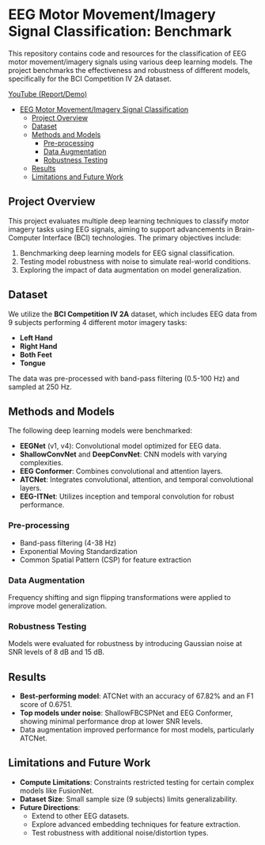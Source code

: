# EEG Motor Movement/Imagery Signal Classification: Benchmark

This repository contains code and resources for the classification of EEG motor movement/imagery signals using various deep learning models. The project benchmarks the effectiveness and robustness of different models, specifically for the BCI Competition IV 2A dataset.

[YouTube (Report/Demo)](https://youtu.be/-uwCrgJB880)

- [EEG Motor Movement/Imagery Signal Classification](#eeg-motor-movementimagery-signal-classification)
  - [Project Overview](#project-overview)
  - [Dataset](#dataset)
  - [Methods and Models](#methods-and-models)
    - [Pre-processing](#pre-processing)
    - [Data Augmentation](#data-augmentation)
    - [Robustness Testing](#robustness-testing)
  - [Results](#results)
  - [Limitations and Future Work](#limitations-and-future-work)

## Project Overview
This project evaluates multiple deep learning techniques to classify motor imagery tasks using EEG signals, aiming to support advancements in Brain-Computer Interface (BCI) technologies. The primary objectives include:
1. Benchmarking deep learning models for EEG signal classification.
2. Testing model robustness with noise to simulate real-world conditions.
3. Exploring the impact of data augmentation on model generalization.

## Dataset
We utilize the **BCI Competition IV 2A** dataset, which includes EEG data from 9 subjects performing 4 different motor imagery tasks:
- **Left Hand**
- **Right Hand**
- **Both Feet**
- **Tongue**

The data was pre-processed with band-pass filtering (0.5-100 Hz) and sampled at 250 Hz.

## Methods and Models
The following deep learning models were benchmarked:
- **EEGNet** (v1, v4): Convolutional model optimized for EEG data.
- **ShallowConvNet** and **DeepConvNet**: CNN models with varying complexities.
- **EEG Conformer**: Combines convolutional and attention layers.
- **ATCNet**: Integrates convolutional, attention, and temporal convolutional layers.
- **EEG-ITNet**: Utilizes inception and temporal convolution for robust performance.

### Pre-processing
- Band-pass filtering (4-38 Hz)
- Exponential Moving Standardization
- Common Spatial Pattern (CSP) for feature extraction

### Data Augmentation
Frequency shifting and sign flipping transformations were applied to improve model generalization.

### Robustness Testing
Models were evaluated for robustness by introducing Gaussian noise at SNR levels of 8 dB and 15 dB.

## Results
- **Best-performing model**: ATCNet with an accuracy of 67.82% and an F1 score of 0.6751.
- **Top models under noise**: ShallowFBCSPNet and EEG Conformer, showing minimal performance drop at lower SNR levels.
- Data augmentation improved performance for most models, particularly ATCNet.

## Limitations and Future Work
- **Compute Limitations**: Constraints restricted testing for certain complex models like FusionNet.
- **Dataset Size**: Small sample size (9 subjects) limits generalizability.
- **Future Directions**:
  - Extend to other EEG datasets.
  - Explore advanced embedding techniques for feature extraction.
  - Test robustness with additional noise/distortion types.
